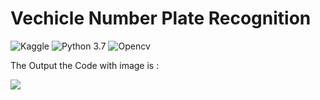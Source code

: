 # Vechicle Number Plate Recognition

![Kaggle](https://img.shields.io/badge/Dataset-Kaggle-blue.svg) ![Python 3.7](https://img.shields.io/badge/Python-3.7-brightgreen.svg) ![Opencv](https://img.shields.io/badge/Library-opencv-brightgreen.svg) 

The Output the Code with image is :

![](https://github.com/sukilsiva/Machine-Learnig-Deep-Learning-Code/blob/master/Computer_vision/Vechicle%20Number%20Plate%20Recognition/plate.png)

